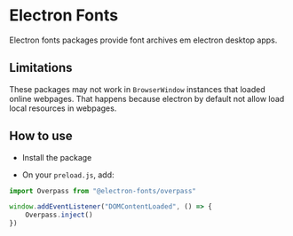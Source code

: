 # Electron Fonts

Electron fonts packages provide font archives em electron desktop apps.

## Limitations

These packages may not work in `BrowserWindow` instances that loaded online webpages. That happens because electron by default not allow load local resources in webpages.

## How to use

* Install the package

* On your `preload.js`, add:

```ts
import Overpass from "@electron-fonts/overpass"

window.addEventListener("DOMContentLoaded", () => {
    Overpass.inject()
})
```